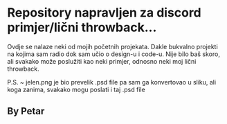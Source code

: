 # Repository napravljen za discord primjer/lični throwback...

Ovdje se nalaze neki od mojih početnih projekata. Dakle bukvalno projekti na kojima sam radio dok sam učio o design-u i code-u. Nije bilo baš skoro, ali svakako može poslužiti kao neki primjer, odnosno neki moj lični throwback.

P.S.
~ jelen.png je bio prevelik .psd file pa sam ga konvertovao u sliku, ali koga zanima, svakako mogu poslati i taj .psd file

## By Petar
